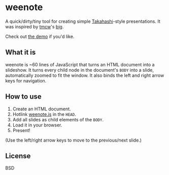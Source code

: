 weenote
=======

A quick/dirty/tiny tool for creating simple [Takahashi](http://en.wikipedia.org/wiki/Takahashi_method)-style presentations. It was inspired by [tmcw](https://github.com/tmcw)'s [big](https://github.com/tmcw/big).

Check out [the demo](http://jed.github.com/weenote) if you'd like.

What it is
----------

weenote is ~60 lines of JavaScript that turns an HTML document into a slideshow. It turns every child node in the document's `BODY` into a slide, automatically zoomed to fit the window. It also binds the left and right arrow keys for navigation.

How to use
----------

1. Create an HTML document.
2. Hotlink [weenote.js](https://github.com/jed/weenote/blob/master/weenote.js) in the `HEAD`.
3. Add all slides as child elements of the `BODY`.
4. Load it in your browser.
5. Present!

(Use the left/right arrow keys to move to the previous/next slide.)

License
-------

BSD
